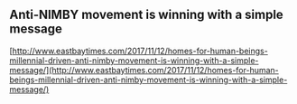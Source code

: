 ## Anti-NIMBY movement is winning with a simple message
  
  [http://www.eastbaytimes.com/2017/11/12/homes-for-human-beings-millennial-driven-anti-nimby-movement-is-winning-with-a-simple-message/](http://www.eastbaytimes.com/2017/11/12/homes-for-human-beings-millennial-driven-anti-nimby-movement-is-winning-with-a-simple-message/)